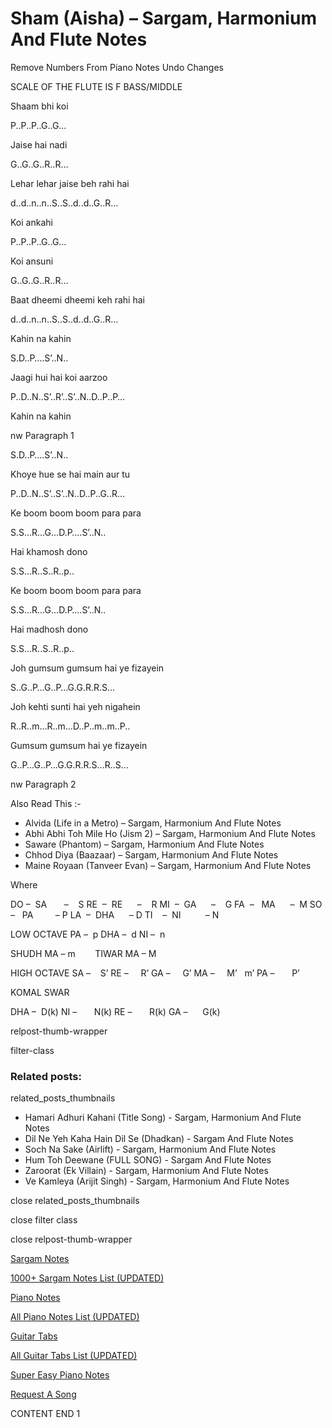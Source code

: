
# Sham (Aisha) – Sargam, Harmonium And Flute Notes

Remove Numbers From Piano Notes
Undo Changes

SCALE OF THE FLUTE IS F BASS/MIDDLE

Shaam bhi koi

P..P..P..G..G…

Jaise hai nadi

G..G..G..R..R…

Lehar lehar jaise beh rahi hai

d..d..n..n..S..S..d..d..G..R…

Koi ankahi

P..P..P..G..G…

Koi ansuni

G..G..G..R..R…

Baat dheemi dheemi keh rahi hai

d..d..n..n..S..S..d..d..G..R…

Kahin na kahin

S.D..P….S’..N..

Jaagi hui hai koi aarzoo

P..D..N..S’..R’..S’..N..D..P..P…

Kahin na kahin

nw Paragraph 1

S.D..P….S’..N..

Khoye hue se hai main aur tu

P..D..N..S’..S’..N..D..P..G..R…

Ke boom boom boom para para

S.S…R…G…D.P….S’..N..

Hai khamosh dono

S.S…R..S..R..p..

Ke boom boom boom para para

S.S…R…G…D.P….S’..N..

Hai madhosh dono

S.S…R..S..R..p..

Joh gumsum gumsum hai ye fizayein

S..G..P…G..P…G.G.R.R.S…

Joh kehti sunti hai yeh nigahein

R..R..m…R..m…D..P..m..m..P..

Gumsum gumsum hai ye fizayein

G..P…G..P…G.G.R.R.S…R..S…

nw Paragraph 2

Also Read This :-

* Alvida (Life in a Metro) – Sargam, Harmonium And Flute Notes
* Abhi Abhi Toh Mile Ho (Jism 2) – Sargam, Harmonium And Flute Notes
* Saware (Phantom) – Sargam, Harmonium And Flute Notes
* Chhod Diya (Baazaar) – Sargam, Harmonium And Flute Notes
* Maine Royaan (Tanveer Evan) – Sargam, Harmonium And Flute Notes

Where

DO –  SA       –    S
RE  –  RE      –    R
MI  –  GA      –    G
FA  –   MA      –  M
SO  –   PA         – P
LA  –  DHA      – D
TI    –  NI          – N

LOW OCTAVE
PA –  p
DHA –  d
NI –  n

SHUDH MA – m        TIWAR MA – M

HIGH OCTAVE
SA –    S’
RE –     R’
GA –     G’
MA –     M’   m’
PA –       P’

KOMAL SWAR

DHA –  D(k)
NI –       N(k)
RE –       R(k)
GA –      G(k)

relpost-thumb-wrapper

filter-class

### Related posts:

related_posts_thumbnails

* Hamari Adhuri Kahani (Title Song) - Sargam, Harmonium And Flute Notes
* Dil Ne Yeh Kaha Hain Dil Se (Dhadkan) - Sargam And Flute Notes
* Soch Na Sake (Airlift) - Sargam, Harmonium And Flute Notes
* Hum Toh Deewane (FULL SONG) - Sargam And Flute Notes
* Zaroorat (Ek Villain) - Sargam, Harmonium And Flute Notes
* Ve Kamleya (Arijit Singh) - Sargam, Harmonium And Flute Notes

close related_posts_thumbnails

close filter class

close relpost-thumb-wrapper

[Sargam Notes](https://www.notationsworld.com/sargam-notes.html)

[1000+ Sargam Notes List (UPDATED)](https://www.notationsworld.com/all-songs-list-sargam-notes.html)

[Piano Notes](https://www.notationsworld.com/piano-notes.html)

[All Piano Notes List (UPDATED)](https://www.notationsworld.com/all-songs-list-piano-notes.html)

[Guitar Tabs](https://www.notationsworld.com/guitar-tabs.html)

[All Guitar Tabs List (UPDATED)](https://www.notationsworld.com/all-songs-list-guitar-tabs.html)

[Super Easy Piano Notes](https://studywall.in/)

[Request A Song](https://www.notationsworld.com/request-a-song.html)

CONTENT END 1

